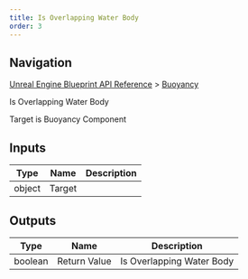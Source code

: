 ```yaml
---
title: Is Overlapping Water Body
order: 3
---
```

## Navigation

[Unreal Engine Blueprint API Reference](https://dev.epicgames.com/documentation/en-us/unreal-engine/BlueprintAPI) > [Buoyancy](https://dev.epicgames.com/documentation/en-us/unreal-engine/BlueprintAPI/Buoyancy)

Is Overlapping Water Body

Target is Buoyancy Component

## Inputs

| Type | Name | Description |
| --- | --- | --- |
| object | Target |  |

## Outputs

| Type | Name | Description |
| --- | --- | --- |
| boolean | Return Value | Is Overlapping Water Body |
